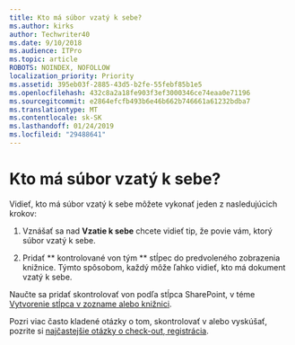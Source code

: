 ```yaml
---
title: Kto má súbor vzatý k sebe?
ms.author: kirks
author: Techwriter40
ms.date: 9/10/2018
ms.audience: ITPro
ms.topic: article
ROBOTS: NOINDEX, NOFOLLOW
localization_priority: Priority
ms.assetid: 395eb03f-2885-43d5-b2fe-55febf85b1e5
ms.openlocfilehash: 432c8a2a18fe903f3ef3000346ce74eaa0e71196
ms.sourcegitcommit: e2864efcfb493b6e46b662b746661a61232bdba7
ms.translationtype: MT
ms.contentlocale: sk-SK
ms.lasthandoff: 01/24/2019
ms.locfileid: "29488641"
---
```

# <a name="who-has-a-file-checked-out"></a>Kto má súbor vzatý k sebe?

Vidieť, kto má súbor vzatý k sebe môžete vykonať jeden z nasledujúcich krokov:
  
1. Vznášať sa nad **Vzatie k sebe** chcete vidieť tip, že povie vám, ktorý súbor vzatý k sebe. 
    
2. Pridať ** kontrolované von tým ** stĺpec do predvoleného zobrazenia knižnice. Týmto spôsobom, každý môže ľahko vidieť, kto má dokument vzatý k sebe. 
    
Naučte sa pridať skontrolovať von podľa stĺpca SharePoint, v téme [Vytvorenie stĺpca v zozname alebo knižnici](https://go.microsoft.com/fwlink/?linkid=2019591). 
  
Pozri viac často kladené otázky o tom, skontrolovať v alebo vyskúšať, pozrite si [najčastejšie otázky o check-out, registrácia](https://go.microsoft.com/fwlink/?linkid=2018786).
  

